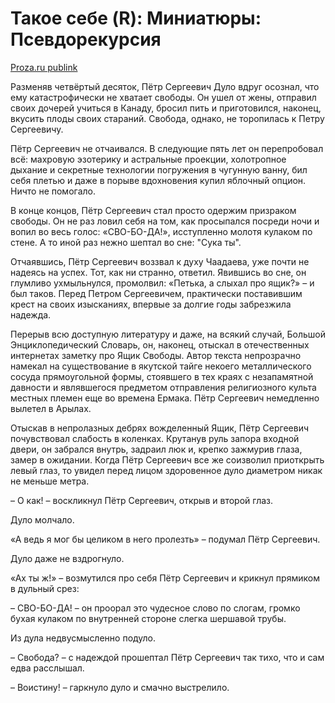 # Такое себе (R): Миниатюры: Псевдорекурсия

[Proza.ru publink](https://proza.ru/2011/07/18/621)

Разменяв четвёртый десяток, Пётр Сергеевич Дуло вдруг осознал, что ему катастрофически не хватает свободы. Он ушел от жены, отправил своих дочерей учиться в Канаду, бросил пить и приготовился, наконец, вкусить плоды своих стараний. Свобода, однако, не торопилась к Петру Сергеевичу.

Пётр Сергеевич не отчаивался. В следующие пять лет он перепробовал всё: махровую эзотерику и астральные проекции, холотропное дыхание и секретные технологии погружения в чугунную ванну, бил себя плетью и даже в порыве вдохновения купил яблочный опцион. Ничто не помогало.

В конце концов, Пётр Сергеевич стал просто одержим призраком свободы. Он не раз ловил себя на том, как просыпался посреди ночи и вопил во весь голос: «СВО-БО-ДА!», исступленно молотя кулаком по стене. А то иной раз нежно шептал во сне: "Сука ты".

Отчаявшись, Пётр Сергеевич воззвал к духу Чаадаева, уже почти не надеясь на успех. Тот, как ни странно, ответил. Явившись во сне, он глумливо ухмыльнулся, промолвил: «Петька, а слыхал про ящик?» – и был таков. Перед Петром Сергеевичем, практически поставившим крест на своих изысканиях, впервые за долгие годы забрезжила надежда.

Перерыв всю доступную литературу и даже, на всякий случай, Большой Энциклопедический Словарь, он, наконец, отыскал в отечественных интернетах заметку про Ящик Свободы. Автор текста непрозрачно намекал на существование в якутской тайге некоего металлического сосуда прямоугольной формы, стоявшего в тех краях с незапамятной давности и являвшегося предметом отправления религиозного культа местных племен еще во времена Ермака. Пётр Сергеевич немедленно вылетел в Арылах.

Отыскав в непролазных дебрях вожделенный Ящик, Пётр Сергеевич почувствовал слабость в коленках. Крутанув руль запора входной двери, он забрался внутрь, задраил люк и, крепко зажмурив глаза, замер в ожидании. Когда Пётр Сергеевич все же соизволил приоткрыть левый глаз, то увидел перед лицом здоровенное дуло диаметром никак не меньше метра.

– О как! – воскликнул Пётр Сергеевич, открыв и второй глаз.

Дуло молчало.

«А ведь я мог бы целиком в него пролезть» – подумал Пётр Сергеевич.

Дуло даже не вздрогнуло.

«Ах ты ж!» – возмутился про себя Пётр Сергеевич и крикнул прямиком в дульный срез:

– СВО-БО-ДА! – он проорал это чудесное слово по слогам, громко бухая кулаком по внутренней стороне слегка шершавой трубы.

Из дула недвусмысленно подуло.

– Свобода? – с надеждой прошептал Пётр Сергеевич так тихо, что и сам едва расслышал.

– Воистину! – гаркнуло дуло и смачно выстрелило.
